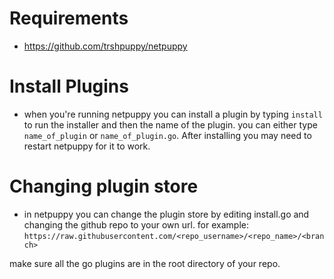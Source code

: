 # Requirements
- https://github.com/trshpuppy/netpuppy

# Install Plugins
- when you're running netpuppy you can install a plugin by typing ```install``` to run the installer and then the name of the plugin. you can either type ```name_of_plugin``` or ```name_of_plugin.go```. After installing you may need to restart netpuppy for it to work.

# Changing plugin store
- in netpuppy you can change the plugin store by editing install.go and changing the github repo to your own url. for example: ```https://raw.githubusercontent.com/<repo_username>/<repo_name>/<branch>```

make sure all the go plugins are in the root directory of your repo.
